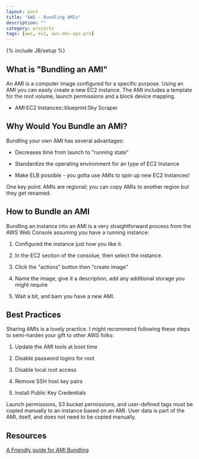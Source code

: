 ```yaml
---
layout: post
title: "AWS - Bundling AMIs"
description: ""
category: projects
tags: [aws, ec2, aws-dev-ops-pro]
---
```

{% include JB/setup %}

## What is "Bundling an AMI"

An AMI is a computer image configured for a specific purpose. Using an AMI you can easily create a new EC2 instance. The AMI includes a template for the root volume, launch permissions and a block device mapping.

 - AMI:EC2 Instances::blueprint:Sky Scraper

## Why Would You Bundle an AMI?

Bundling your own AMI has several advantages:

- Decreases time from launch to "running state"

- Standardize the operating environment for an type of EC2 Instance

- Make ELB possible - you gotta use AMIs to spin up new EC2 Instances!

One key point: AMIs are regional; you can copy AMIs to another region but they get renamed.

## How to Bundle an AMI

Bundling an instance into an AMI is a very straightforward process from the AWS Web Console assuming you have a running instance:

1. Configured the instance just how you like it.

1. In the EC2 section of the consolue, then select the instance. 

2. Click the "actions" button then "create image"

3. Name the image, give it a description, add any additional storage you might require

4. Wait a bit, and bam you have a new AMI. 

## Best Practices

Sharing AMIs is a lovely practice. I might recommend following these steps to semi-harden your gift to other AWS folks:

1. Update the AMI tools at boot time

2. Disable password logins for root

3. Disable local root access

4. Remove SSH host key pairs

3. Install Public Key Credentials

Launch permissions, S3 bucket permissions, and user-defined tags must be copied manually to an instance based on an AMI. User data is part of the AMI, itself, and does not need to be copied manually.

## Resources

[A Friendly guide for AMI Bundling](http://docs.aws.amazon.com/AWSEC2/latest/UserGuide/sharing-amis.html)
